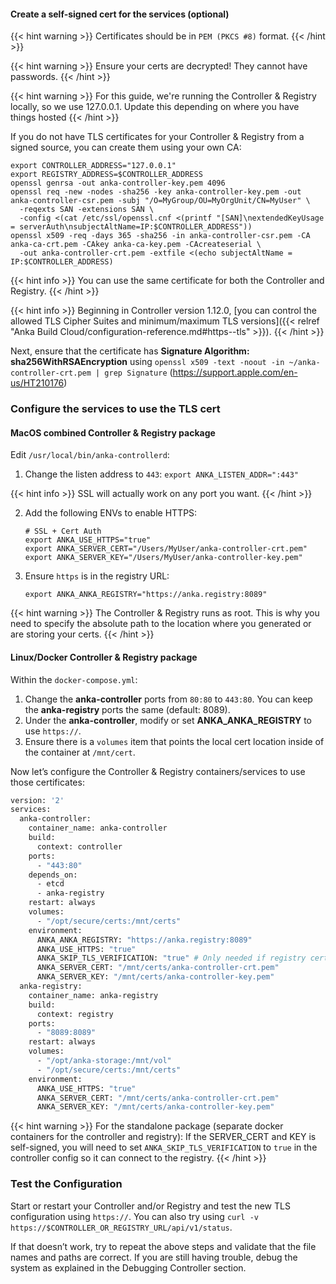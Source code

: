 ---
---

#### Create a self-signed cert for the services (optional)

{{< hint warning >}}
Certificates should be in `PEM (PKCS #8)` format.
{{< /hint >}}

{{< hint warning >}}
Ensure your certs are decrypted! They cannot have passwords.
{{< /hint >}}

{{< hint warning >}}
For this guide, we're running the Controller & Registry locally, so we use 127.0.0.1. Update this depending on where you have things hosted
{{< /hint >}}

If you do not have TLS certificates for your Controller & Registry from a signed source, you can create them using your own CA:

```shell
export CONTROLLER_ADDRESS="127.0.0.1"
export REGISTRY_ADDRESS=$CONTROLLER_ADDRESS
openssl genrsa -out anka-controller-key.pem 4096
openssl req -new -nodes -sha256 -key anka-controller-key.pem -out anka-controller-csr.pem -subj "/O=MyGroup/OU=MyOrgUnit/CN=MyUser" \
  -reqexts SAN -extensions SAN \
  -config <(cat /etc/ssl/openssl.cnf <(printf "[SAN]\nextendedKeyUsage = serverAuth\nsubjectAltName=IP:$CONTROLLER_ADDRESS"))
openssl x509 -req -days 365 -sha256 -in anka-controller-csr.pem -CA anka-ca-crt.pem -CAkey anka-ca-key.pem -CAcreateserial \
  -out anka-controller-crt.pem -extfile <(echo subjectAltName = IP:$CONTROLLER_ADDRESS)
```

{{< hint info >}}
You can use the same certificate for both the Controller and Registry.
{{< /hint >}}

{{< hint info >}}
Beginning in Controller version 1.12.0, [you can control the allowed TLS Cipher Suites and minimum/maximum TLS versions]({{< relref "Anka Build Cloud/configuration-reference.md#https--tls" >}}).
{{< /hint >}}

Next, ensure that the certificate has **Signature Algorithm: sha256WithRSAEncryption** using `openssl x509 -text -noout -in ~/anka-controller-crt.pem | grep Signature` (https://support.apple.com/en-us/HT210176)

### Configure the services to use the TLS cert

#### MacOS combined Controller & Registry package

Edit `/usr/local/bin/anka-controllerd`:

1. Change the listen address to `443`: `export ANKA_LISTEN_ADDR=":443"`

{{< hint info >}}
SSL will actually work on any port you want.
{{< /hint >}}

2. Add the following ENVs to enable HTTPS:

    ```shell
    # SSL + Cert Auth
    export ANKA_USE_HTTPS="true"
    export ANKA_SERVER_CERT="/Users/MyUser/anka-controller-crt.pem"
    export ANKA_SERVER_KEY="/Users/MyUser/anka-controller-key.pem"
    ```

3. Ensure `https` is in the registry URL:

    ```shell
    export ANKA_ANKA_REGISTRY="https://anka.registry:8089"
    ```

{{< hint warning >}}
The Controller & Registry runs as root. This is why you need to specify the absolute path to the location where you generated or are storing your certs.
{{< /hint >}}

#### Linux/Docker Controller & Registry package

Within the `docker-compose.yml`:

1. Change the **anka-controller** ports from `80:80` to `443:80`. You can keep the **anka-registry** ports the same (default: 8089).
2. Under the **anka-controller**, modify or set **ANKA_ANKA_REGISTRY** to use `https://`.
3. Ensure there is a `volumes` item that points the local cert location inside of the container at `/mnt/cert`.

Now let’s configure the Controller & Registry containers/services to use those certificates:

```bash
version: '2'
services:
  anka-controller:
    container_name: anka-controller
    build:
      context: controller
    ports:
      - "443:80"
    depends_on:
      - etcd
      - anka-registry
    restart: always
    volumes:
      - "/opt/secure/certs:/mnt/certs"
    environment:
      ANKA_ANKA_REGISTRY: "https://anka.registry:8089"
      ANKA_USE_HTTPS: "true"
      ANKA_SKIP_TLS_VERIFICATION: "true" # Only needed if registry cert is self-signed
      ANKA_SERVER_CERT: "/mnt/certs/anka-controller-crt.pem"
      ANKA_SERVER_KEY: "/mnt/certs/anka-controller-key.pem"
  anka-registry:
    container_name: anka-registry
    build:
      context: registry
    ports:
      - "8089:8089"
    restart: always
    volumes:
      - "/opt/anka-storage:/mnt/vol"
      - "/opt/secure/certs:/mnt/certs"
    environment:
      ANKA_USE_HTTPS: "true"
      ANKA_SERVER_CERT: "/mnt/certs/anka-controller-crt.pem"
      ANKA_SERVER_KEY: "/mnt/certs/anka-controller-key.pem"
```

{{< hint warning >}}
For the standalone package (separate docker containers for the controller and registry): If the SERVER_CERT and KEY is self-signed, you will need to set `ANKA_SKIP_TLS_VERIFICATION` to `true` in the controller config so it can connect to the registry.
{{< /hint >}}

### Test the Configuration

Start or restart your Controller and/or Registry and test the new TLS configuration using `https://`. You can also try using `curl -v https://$CONTROLLER_OR_REGISTRY_URL/api/v1/status`.

If that doesn’t work, try to repeat the above steps and validate that the file names and paths are correct. If you are still having trouble, debug the system as explained in the Debugging Controller section.

